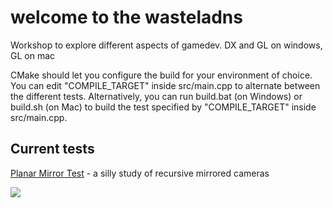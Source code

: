 welcome to the wasteladns
====================

Workshop to explore different aspects of gamedev. DX and GL on windows, GL on mac

CMake should let you configure the build for your environment of choice. You can edit "COMPILE_TARGET" inside src/main.cpp to alternate between the different tests.
Alternatively, you can run build.bat (on Windows) or build.sh (on Mac) to build the test specified by "COMPILE_TARGET" inside src/main.cpp.

## Current tests

[Planar Mirror Test](src/TestMirrors/README.md) - a silly study of recursive mirrored cameras

![](src/TestMirrors/summary.gif)